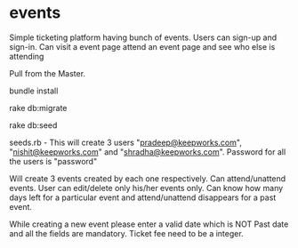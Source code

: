 # events
Simple ticketing platform having bunch of events. Users can sign-up and sign-in. Can visit a event page attend an event page and see who else is attending

Pull from the Master.

bundle install

rake db:migrate

rake db:seed

seeds.rb - This will create 3 users "pradeep@keepworks.com", "nishit@keepworks.com"  and "shradha@keepworks.com". Password for all the users is "password"

Will create 3 events created by each one respectively. Can attend/unattend events. User can edit/delete only his/her events only.
Can know how many days left for a particular event and attend/unattend disappears for a past event.

While creating a new event please enter a valid date which is NOT Past date and all the fields are mandatory. Ticket fee need to be a integer.
